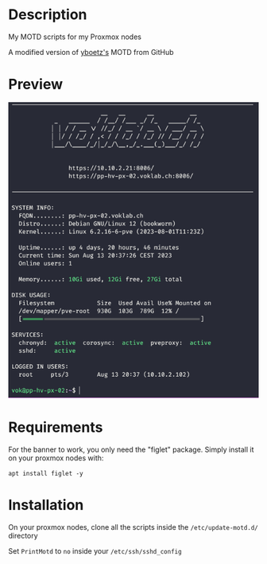 Description
=====
My MOTD scripts for my Proxmox nodes

A modified version of [yboetz's](https://github.com/yboetz/motd) MOTD from GitHub

Preview
=====
![preview](preview.png)

Requirements
=====
For the banner to work, you only need the "figlet" package.
Simply install it on your proxmox nodes with:

    apt install figlet -y

Installation
=====
On your proxmox nodes, clone all the scripts inside the `/etc/update-motd.d/` directory

Set `PrintMotd` to `no` inside your `/etc/ssh/sshd_config`
